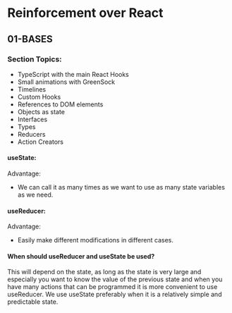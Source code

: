 # Reinforcement over React

## 01-BASES
### Section Topics:

- TypeScript with the main React Hooks
- Small animations with GreenSock
- Timelines
- Custom Hooks
- References to DOM elements
- Objects as state
- Interfaces
- Types
- Reducers
- Action Creators

#### useState: 
Advantage: 
- We can call it as many times as we want to use as many state variables as we need. 

#### useReducer: 
Advantage:
- Easily make different modifications in different cases.

#### When should useReducer and useState be used?
This will depend on the state, as long as the state is very large and especially you want to know the value of the previous state and when you have many actions that can be programmed it is more convenient to use useReducer. We use useState preferably when it is a relatively simple and predictable state.